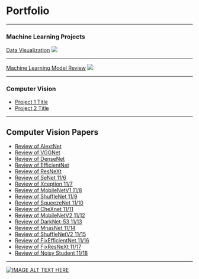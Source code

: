 # Portfolio

---

### Machine Learning Projects

[Data Visualization](/sample_page)
<img src="images/dummy_thumbnail.jpg?raw=true"/>

---
[Machine Learning Model Review](/pdf/intermediatepythongithubio.pdf)
<img src="images/dummy_thumbnail.jpg?raw=true"/>

---

### Computer Vision

- [Project 1 Title](http://example.com/)
- [Project 2 Title](http://example.com/)

---

## Computer Vision Papers 

- [Review of AlextNet](/cv_paper/Review_AleXNet.md)
- [Review of VGGNet](/cv_paper/Review_VGGNet.md) 
- [Review of DenseNet](/cv_paper/Review_DenseNet.md)
- [Review of EfficientNet](/cv_paper/review_EfficientNet.md)
- [Review of ResNeXt](/cv_paper/)
- [Review of SeNet 11/6](/cv_paper/Review_SeNet.md)
- [Review of Xception 11/7](/cv_paper/)
- [Review of MobileNetV1 11/8](/cv_paper/Review_MobileNet.md)
- [Review of ShuffleNet 11/9](/cv_paper/)
- [Review of SqueezeNet 11/10](/cv_paper/)
- [Review of CheXnet 11/11](/cv_paper/)
- [Review of MobileNetV2 11/12](/cv_paper/)
- [Review of DarkNet-53 11/13](/cv_paper/)
- [Review of MnasNet 11/14](/cv_paper/)
- [Review of ShuffleNetV2 11/15](/cv_paper/)
- [Review of FixEfficientNet 11/16](/cv_paper/)
- [Review of FixResNeXt 11/17](/cv_paper/)
- [Review of Noisy Student 11/18](/cv_paper/)

---

[![IMAGE ALT TEXT HERE](http://img.youtube.com/vi/02vmIjAAY8c/0.jpg)](http://www.youtube.com/watch?v=02vmIjAAY8c)